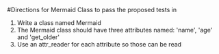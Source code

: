 #Directions for Mermaid Class to pass the proposed tests in
1. Write a class named Mermaid
2. The Mermaid class should have three attributes named: 'name', 'age' and 'get_older'
3. Use an attr_reader for each attribute so those can be read